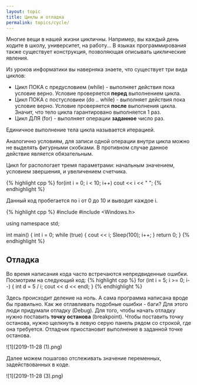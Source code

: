```yaml
---
layout: topic
title: Циклы и отладка
permalink: topics/cycle/
---
```

Многие вещи в нашей жизни цикличны. Например, вы каждый день ходите в школу, университет, на работу... В языках программирования также существует конструкция, позволяющая описывать циклические явления.

Из уроков информатики вы наверняка знаете, что существует три вида циклов:
* Цикл ПОКА с предусловием (while) - выполняет действия пока условие верно. Условие проверяется **перед** выполнением цикла.
* Цикл ПОКА с постусловиеи (do .. while) - выполняет действия пока условие верно. Условие проверяется **после** выполнения цикла. Значит, что тело цикла гарантировано выполняется 1 раз.
* Цикл ДЛЯ (for) - выполняет операции **заданное** число раз.

Единичное выполнение тела цикла называется итерацией.

Аналогично условиям, для записи одной операции внутри цикла можно не выделять фигурными скобками. В противном случае данное действие является обязательным.

Цикл for распологает тремя параметрами: начальным значением, условием звершения, и увеличением счетчика.

{% highlight cpp %}
for(int i = 0; i < 10; i++)
  cout << i << " ";
{% endhighlight %}

Данный код пробегается по i от 0 до 10 и выводит каждое i.

{% highlight cpp %}
#include <iostream>
#include <Windows.h>

using namespace std;

int main()
{
	int i = 0;
	while (true)
	{
		cout << i;
		Sleep(100);
		i++;
	}
	return 0;
}
{% endhighlight %}

## Отладка
Во время написания кода часто встречаются непредвиденные ошибки. Посмотрим на следующий код:
{% highlight cpp %}
for (int i = 5; i >= 0; i--)
	{
    		int d = 5 / i;
		cout << d << endl;
	}
{% endhighlight %}

Здесь происходит деление на ноль. А сама программа написана вроде бы правильно. Как же отлавливать подобные ошибки - баги?
Для этого люди придумали отладку (Debug). Для того, чтобы начать отладку нужно поставить **точку останова** (breakpoint). Чтобы поставить точку останова, нужно щелкнуть в левую серую панель рядом со строкой, где она требуется. Отладчик приостановит выполнение в заданной точке останова.

![1](2019-11-28 (1).png)

Далее можем пошагово отслеживать значение переменных, задействованных в коде.

![1](2019-11-28 (3).png)
